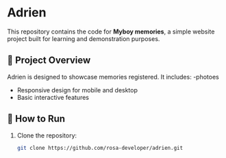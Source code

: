 # Adrien

This repository contains the code for **Myboy memories**, a simple website project built for learning and demonstration purposes.  

## 📖 Project Overview
Adrien is designed to showcase memories registered. It includes:
-photoes
- Responsive design for mobile and desktop
- Basic interactive features

## 🚀 How to Run
1. Clone the repository:
   ```bash
   git clone https://github.com/rosa-developer/adrien.git

